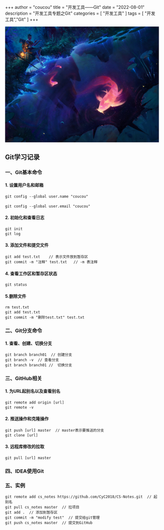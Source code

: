 +++
author = "coucou"
title = "开发工具——Git"
date = "2022-08-01"
description = "开发工具专题之Git"
categories = [
    "开发工具"
]
tags = [
    "开发工具","Git"
]
+++

![](1.jpg)

## Git学习记录

### 一、Git基本命令

#### 1. 设置用户名和邮箱

```gas
git config --global user.name "coucou"

git config --global user.email "coucou"
```

#### 2. 初始化和查看日志

```gas
git init
git log
```

#### 3. 添加文件和提交文件

```gas
git add test.txt    // 表示文件放到暂存区
git commit -m "注释" test.txt   // -m 表注释
```

#### 4. 查看工作区和暂存区状态

```gas
git status
```

#### 5.删除文件

```gas
rm test.txt
git add test.txt
git commit -m "删除test.txt" test.txt
```

### 二、Git分支命令

#### 1. 查看、创建、切换分支

```gas
git branch branch01  // 创建分支
git branch -v  // 查看分支
git branch branch01 //  切换分支
```

### 三、GitHub相关

#### 1. 为URL起别名以及查看别名

```gas
git remote add origin [url]
git remote -v
```

#### 2. 推送操作和克隆操作

```gas
git push [url] master  // master表示要推送的分支
git clone [url]
```

#### 3. 远程库修改的拉取

```gas
git pull [url] master
```

### 四、IDEA使用Git



### 五、实例

```gas
git remote add cs_notes https://github.com/CyC2018/CS-Notes.git  // 起别名
git pull cs_notes master  // 拉项目
git add .  // 添加到暂存区
git commit -m "modify test"  // 提交给git管理
git push cs_notes master  // 提交到GitHub
```



